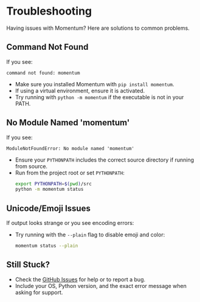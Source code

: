 # Troubleshooting

Having issues with Momentum? Here are solutions to common problems.

## Command Not Found
If you see:

```
command not found: momentum
```

- Make sure you installed Momentum with `pip install momentum`.
- If using a virtual environment, ensure it is activated.
- Try running with `python -m momentum` if the executable is not in your PATH.

## No Module Named 'momentum'
If you see:

```
ModuleNotFoundError: No module named 'momentum'
```

- Ensure your `PYTHONPATH` includes the correct source directory if running from source.
- Run from the project root or set `PYTHONPATH`:
  ```bash
  export PYTHONPATH=$(pwd)/src
  python -m momentum status
  ```

## Unicode/Emoji Issues
If output looks strange or you see encoding errors:
- Try running with the `--plain` flag to disable emoji and color:
  ```bash
  momentum status --plain
  ```

## Still Stuck?
- Check the [GitHub Issues](https://github.com/your-username/momentum/issues) for help or to report a bug.
- Include your OS, Python version, and the exact error message when asking for support.
